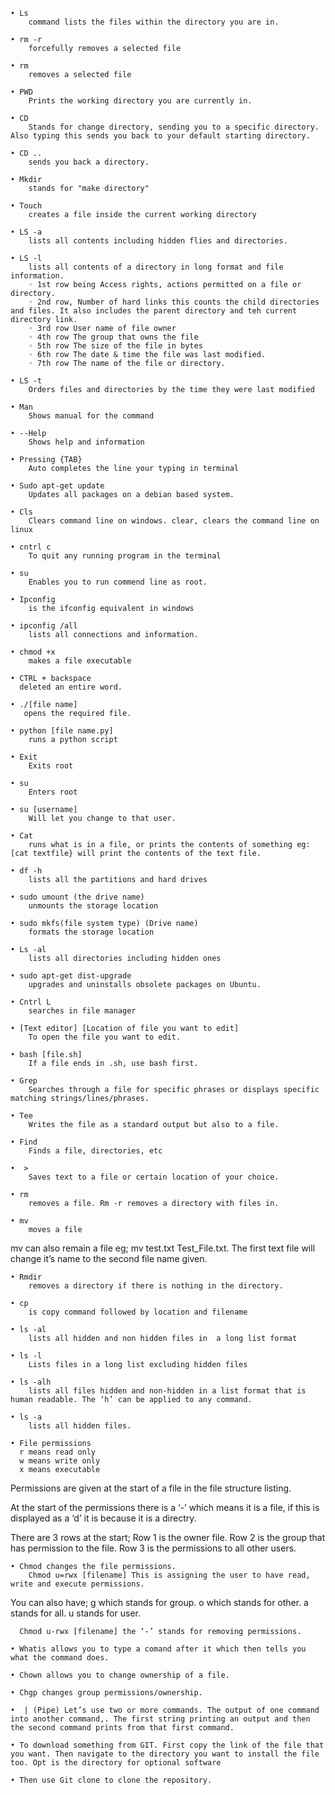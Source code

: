     • Ls
    	command lists the files within the directory you are in.

    • rm -r
    	forcefully removes a selected file

    • rm
    	removes a selected file

    • PWD
    	Prints the working directory you are currently in.

    • CD
    	Stands for change directory, sending you to a specific directory. Also typing this sends you back to your default starting directory.

    • CD ..
    	sends you back a directory.

    • Mkdir
    	stands for "make directory"

    • Touch
    	creates a file inside the current working directory

    • LS -a
    	lists all contents including hidden flies and directories.

    • LS -l
    	lists all contents of a directory in long format and file information.
        ◦ 1st row being Access rights, actions permitted on a file or directory.
        ◦ 2nd row, Number of hard links this counts the child directories and files. It also includes the parent directory and teh current directory link.
        ◦ 3rd row User name of file owner
        ◦ 4th row The group that owns the file
        ◦ 5th row The size of the file in bytes
        ◦ 6th row The date & time the file was last modified.
        ◦ 7th row The name of the file or directory.

    • LS -t
    	Orders files and directories by the time they were last modified

    • Man
    	Shows manual for the command

    • --Help
    	Shows help and information

    • Pressing {TAB}
    	Auto completes the line your typing in terminal

    • Sudo apt-get update
    	Updates all packages on a debian based system.

    • Cls
    	Clears command line on windows. clear, clears the command line on linux

    • cntrl c
    	To quit any running program in the terminal

    • su
    	Enables you to run commend line as root.

    • Ipconfig
    	is the ifconfig equivalent in windows

    • ipconfig /all
    	lists all connections and information.

    • chmod +x
    	makes a file executable

    • CTRL + backspace
 	  deleted an entire word.

    • ./[file name]
	   opens the required file.

    • python [file name.py]
    	runs a python script

    • Exit
    	Exits root

    • su
    	Enters root

    • su [username]
    	Will let you change to that user.

    • Cat
    	runs what is in a file, or prints the contents of something eg: [cat textfile} will print the contents of the text file.

    • df -h
    	lists all the partitions and hard drives

    • sudo umount (the drive name)
    	unmounts the storage location

    • sudo mkfs(file system type) (Drive name)
    	formats the storage location

    • Ls -al
    	lists all directories including hidden ones

    • sudo apt-get dist-upgrade
    	upgrades and uninstalls obsolete packages on Ubuntu.

    • Cntrl L
    	searches in file manager

    • [Text editor] [Location of file you want to edit]
    	To open the file you want to edit.

    • bash [file.sh]
    	If a file ends in .sh, use bash first.

    • Grep
    	Searches through a file for specific phrases or displays specific matching strings/lines/phrases.

    • Tee
    	Writes the file as a standard output but also to a file.

    • Find
    	Finds a file, directories, etc

    •  >
    	Saves text to a file or certain location of your choice.

    • rm
    	removes a file. Rm -r removes a directory with files in.

    • mv
    	moves a file
mv can also remain a file eg; mv test.txt Test_File.txt. The first text file will change it’s name to the second file name given.

    • Rmdir
    	removes a directory if there is nothing in the directory.

    • cp
    	is copy command followed by location and filename

    • ls -al
    	lists all hidden and non hidden files in  a long list format

    • ls -l
    	Lists files in a long list excluding hidden files

    • ls -alh
    	lists all files hidden and non-hidden in a list format that is human readable. The ‘h’ can be applied to any command.

    • ls -a
    	lists all hidden files.

    • File permissions
      r means read only
      w means write only
      x means executable

Permissions are given at the start of a file in the file structure listing.

At the start of the permissions there is a ‘-’ which means it is a file, if this is displayed as a ‘d’ it is because it is a directry.

There are 3 rows at the start; Row 1 is the owner file. Row 2 is the group that has permission to the file. Row 3 is the permissions to all other users.

    • Chmod changes the file permissions.
        Chmod u=rwx [filename] This is assigning the user to have read, write and execute permissions.

You can also have; g which stands for group. o which stands for other. a stands for all. u stands for user.

      Chmod u-rwx [filename] the ‘-’ stands for removing permissions.

    • Whatis allows you to type a comand after it which then tells you what the command does.

    • Chown allows you to change ownership of a file.

    • Chgp changes group permissions/ownership.

    •  | (Pipe) Let’s use two or more commands. The output of one command into another command,. The first string printing an output and then the second command prints from that first command.

    • To download something from GIT. First copy the link of the file that you want. Then navigate to the directory you want to install the file too. Opt is the directory for optional software

    • Then use Git clone to clone the repository.
